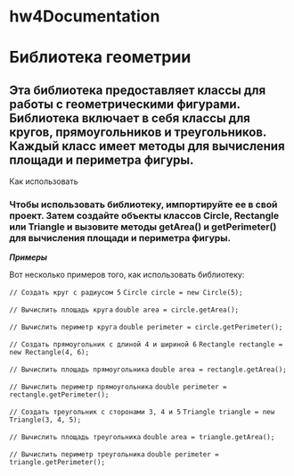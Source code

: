 # hw4Documentation
# Библиотека геометрии

## Эта библиотека предоставляет классы для работы с геометрическими фигурами. Библиотека включает в себя классы для кругов, прямоугольников и треугольников. Каждый класс имеет методы для вычисления площади и периметра фигуры.
Как использовать

### Чтобы использовать библиотеку, импортируйте ее в свой проект. Затем создайте объекты классов Circle, Rectangle или Triangle и вызовите методы getArea() и getPerimeter() для вычисления площади и периметра фигуры.

***Примеры***

Вот несколько примеров того, как использовать библиотеку:

` // Создать круг с радиусом 5 `
` Circle circle = new Circle(5); `

` // Вычислить площадь круга `
` double area = circle.getArea(); `

` // Вычислить периметр круга `
` double perimeter = circle.getPerimeter(); `

` // Создать прямоугольник с длиной 4 и шириной 6 `
` Rectangle rectangle = new Rectangle(4, 6); `

` // Вычислить площадь прямоугольника `
` double area = rectangle.getArea(); `

` // Вычислить периметр прямоугольника `
` double perimeter = rectangle.getPerimeter(); `

` // Создать треугольник с сторонами 3, 4 и 5 `
` Triangle triangle = new Triangle(3, 4, 5); `

` // Вычислить площадь треугольника `
` double area = triangle.getArea(); `

` // Вычислить периметр треугольника `
` double perimeter = triangle.getPerimeter(); `
